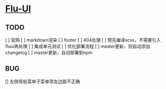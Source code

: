 # [Flu-UI](https://Conjurator.github.io/Flu-UI/)

## TODO
[ ] 官网
  [ ] markdown渲染
  [ ] footer
  [ ] 404处理
[ ] 预先编译scss，不需要引入fluui再处理
[ ] 集成单元测试
[ ] 优化部署流程
  [ ] master更新，则自动添加changelog
  [ ] master更新，自动部署到npm
## BUG
[] 左侧导航菜单子菜单项左边距不正确
